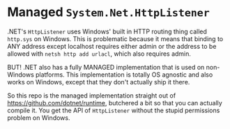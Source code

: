 # Managed `System.Net.HttpListener`

.NET's `HttpListener` uses Windows' built in HTTP routing thing called `http.sys` on Windows. This is problematic because it means that binding to ANY address except localhost requires either admin or the address to be allowed with `netsh http add urlacl`, which also requires admin.

BUT! .NET also has a fully MANAGED implementation that is used on non-Windows platforms. This implementation is totally OS agnostic and also works on Windows, except that they don't actually ship it there.

So this repo is the managed implementation straight out of https://github.com/dotnet/runtime, butchered a bit so that you can actually compile it. You get the API of `HttpListener` without the stupid permissions problem on Windows.

